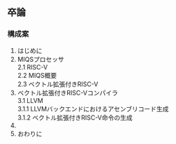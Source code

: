 ## 卒論
### 構成案
1. はじめに  
2. MIQSプロセッサ  
2.1 RISC-V  
2.2 MIQS概要  
2.3 ベクトル拡張付きRISC-V  
3. ベクトル拡張付きRISC-Vコンパイラ  
3.1 LLVM  
3.1.1 LLVMバックエンドにおけるアセンブリコード生成  
3.1.2 ベクトル拡張付きRISC-V命令の生成
4. 
5. おわりに

